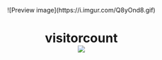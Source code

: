 <p align="center">
![Preview image](https://i.imgur.com/Q8yOnd8.gif)

<p> 
<p align="center">
  <h1 align="center">visitorcount<br>
  <img src="https://profile-counter.glitch.me/m22k/count.svg" />
    </h1>
</p>
